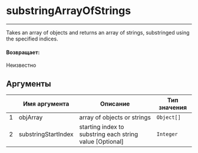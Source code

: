 # substringArrayOfStrings

---

Takes an array of objects and returns an array of strings, substringed using the specified indices.

#### Возвращает:

Неизвестно

## Аргументы

|  | Имя аргумента | Описание | Тип значения |
| --- | --- | --- | --- |
| 1 | objArray | array of objects or strings | `Object[]` |
| 2 | substringStartIndex | starting index to substring each string value [Optional] | `Integer` |

